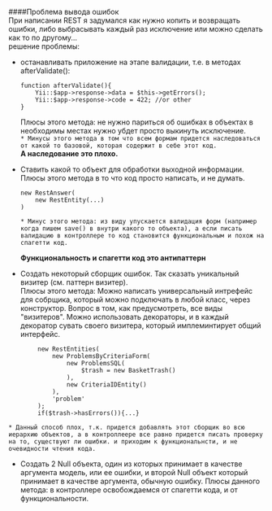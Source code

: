 ####Проблема вывода ошибок  
При написании REST я задумался как нужно копить и возвращать ошибки, либо выбрасывать каждый раз исключение или можно сделать как то по другому...   
решение проблемы:  
* останавливать приложение на этапе валидации, т.е. в методах afterValidate():  

    ```
    function afterValidate(){  
        Yii::$app->response->data = $this->getErrors();
        Yii::$app->response->code = 422; //or other
    }
    ```
  Плюсы этого метода: не нужно париться об ошибках в объектах в необходимы местах нужно убдет просто выкинуть исключение.  
 `* Минусы этого метода в том что всем формам придется наследоваться от какой то базовой, которая содержит в себе этот код.
`  
**А наследование это плохо.**  

* Ставить какой то объект для обработки выходной информации.   
    Плюсы этого метода в то что код просто написать, и не думать.  
    ```
  new RestAnswer(  
        new RestEntity(...)
  )
  ```  
    `* Минус этого метода: из виду упускается валидация форм (например когда пишем save() в внутри какого то объекта), а если писать валидацию в контроллере то код становится функциональным и похож на спагетти код.`  

    **Функциональность и спагетти код это антипаттерн**  
* Создать некоторый сборщик ошибок. Так сказать уникальный визитер (см. паттерн визитер).  
Плюсы этого метода: Можно написать универсальный интрефейс для собрщика, который можно подключать в любой класс, через конструктор. Вопрос в том, как предусмотреть, все виды "визитеров". Можно использовать декораторы, и в каждый декоратор сувать своего визитера, который имплеминтирует общий интерфейс.
```
        new RestEntities(
            new ProblemsByCriteriaForm(
                new ProblemsSQL(  
                    $trash = new BasketTrash()
                ),
                new CriteriaIDEntity()
            ),
            'problem'
        );
        if($trash->hasErrors()){...}
```   
`*
    Данный способ плох, т.к. придется добавлять этот
    сборщик во всю иерархию объектов, а в контроллеере
    все равно придется писать проверку на то,
    существуют ли ошибки. и приходим к функциональнсти, и не очевидности чтения кода.
`
* Создать 2 Null объекта, один из которых принимает в качестве аргумента модель, или ее ошибки, и второй Null объект который принимает в качестве аргумента, обычную ошибку. Плюсы данного метода: в контроллере освобождаемся от спагетти кода, и от функциональности.  

